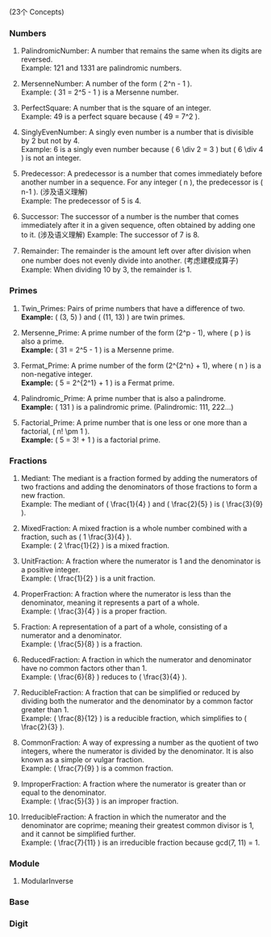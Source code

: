 (23个 Concepts)

### Numbers

1. PalindromicNumber: A number that remains the same when its digits are reversed.  
   Example: 121 and 1331 are palindromic numbers.

2. MersenneNumber: A number of the form \( 2^n - 1 \).  
    Example: \( 31 = 2^5 - 1 \) is a Mersenne number.

3. PerfectSquare: A number that is the square of an integer.  
    Example: 49 is a perfect square because \( 49 = 7^2 \).

4. SinglyEvenNumber: A singly even number is a number that is divisible by 2 but not by 4.  
    Example: 6 is a singly even number because \( 6 \div 2 = 3 \) but \( 6 \div 4 \) is not an integer.

5. Predecessor: A predecessor is a number that comes immediately before another number in a sequence. For any integer \( n \), the predecessor is \( n-1 \). (涉及语义理解)  
    Example: The predecessor of 5 is 4.

6. Successor: The successor of a number is the number that comes immediately after it in a given sequence, often obtained by adding one to it. (涉及语义理解) 
    Example: The successor of 7 is 8.

8. Remainder: The remainder is the amount left over after division when one number does not evenly divide into another.  (考虑建模成算子)
   Example: When dividing 10 by 3, the remainder is 1.



### Primes

1. Twin_Primes: Pairs of prime numbers that have a difference of two.  
   **Example:** \( (3, 5) \) and \( (11, 13) \) are twin primes.  

2. Mersenne_Prime: A prime number of the form \(2^p - 1\), where \( p \) is also a prime.  
   **Example:** \( 31 = 2^5 - 1 \) is a Mersenne prime.  

3. Fermat_Prime: A prime number of the form \(2^{2^n} + 1\), where \( n \) is a non-negative integer.  
   **Example:** \( 5 = 2^{2^1} + 1 \) is a Fermat prime.  

4. Palindromic_Prime: A prime number that is also a palindrome.  
   **Example:** \( 131 \) is a palindromic prime.  (Palindromic: 111, 222...)

5. Factorial_Prime: A prime number that is one less or one more than a factorial, \( n! \pm 1 \).  
   **Example:** \( 5 = 3! + 1 \) is a factorial prime.  


### Fractions

1. Mediant: The mediant is a fraction formed by adding the numerators of two fractions and adding the denominators of those fractions to form a new fraction.  
    Example: The mediant of \( \frac{1}{4} \) and \( \frac{2}{5} \) is \( \frac{3}{9} \).

2. MixedFraction: A mixed fraction is a whole number combined with a fraction, such as \( 1 \frac{3}{4} \).  
    Example: \( 2 \frac{1}{2} \) is a mixed fraction.

3. UnitFraction: A fraction where the numerator is 1 and the denominator is a positive integer.  
    Example: \( \frac{1}{2} \) is a unit fraction.

4. ProperFraction: A fraction where the numerator is less than the denominator, meaning it represents a part of a whole.  
   Example: \( \frac{3}{4} \) is a proper fraction.

5. Fraction: A representation of a part of a whole, consisting of a numerator and a denominator.  
   Example: \( \frac{5}{8} \) is a fraction.

6. ReducedFraction: A fraction in which the numerator and denominator have no common factors other than 1.  
    Example: \( \frac{6}{8} \) reduces to \( \frac{3}{4} \).

7. ReducibleFraction: A fraction that can be simplified or reduced by dividing both the numerator and the denominator by a common factor greater than 1.  
    Example: \( \frac{8}{12} \) is a reducible fraction, which simplifies to \( \frac{2}{3} \).

8. CommonFraction: A way of expressing a number as the quotient of two integers, where the numerator is divided by the denominator. It is also known as a simple or vulgar fraction.  
    Example: \( \frac{7}{9} \) is a common fraction.

9. ImproperFraction: A fraction where the numerator is greater than or equal to the denominator.  
    Example: \( \frac{5}{3} \) is an improper fraction.

10. IrreducibleFraction: A fraction in which the numerator and the denominator are coprime; meaning their greatest common divisor is 1, and it cannot be simplified further.  
    Example: \( \frac{7}{11} \) is an irreducible fraction because gcd(7, 11) = 1.


### Module

1. ModularInverse


### Base


### Digit